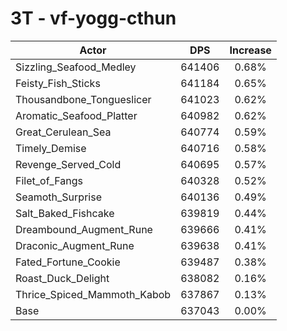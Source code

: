 # 3T - vf-yogg-cthun
| Actor | DPS | Increase |
|---|:---:|:---:|
|Sizzling_Seafood_Medley|641406|0.68%|
|Feisty_Fish_Sticks|641184|0.65%|
|Thousandbone_Tongueslicer|641023|0.62%|
|Aromatic_Seafood_Platter|640982|0.62%|
|Great_Cerulean_Sea|640774|0.59%|
|Timely_Demise|640716|0.58%|
|Revenge_Served_Cold|640695|0.57%|
|Filet_of_Fangs|640328|0.52%|
|Seamoth_Surprise|640136|0.49%|
|Salt_Baked_Fishcake|639819|0.44%|
|Dreambound_Augment_Rune|639666|0.41%|
|Draconic_Augment_Rune|639638|0.41%|
|Fated_Fortune_Cookie|639487|0.38%|
|Roast_Duck_Delight|638082|0.16%|
|Thrice_Spiced_Mammoth_Kabob|637867|0.13%|
|Base|637043|0.00%|
